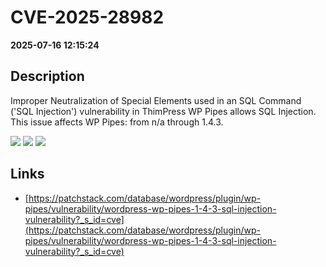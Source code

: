 # CVE-2025-28982

**2025-07-16 12:15:24**

## Description
Improper Neutralization of Special Elements used in an SQL Command ('SQL Injection') vulnerability in ThimPress WP Pipes allows SQL Injection. This issue affects WP Pipes: from n/a through 1.4.3.

![](https://img.shields.io/static/v1?label=Score&message=9.3&color=red)
![](https://img.shields.io/static/v1?label=Severity&message=CRITICAL&color=red)
![](https://img.shields.io/static/v1?label=CWE&message=SQL&color=green)

## Links
- [https://patchstack.com/database/wordpress/plugin/wp-pipes/vulnerability/wordpress-wp-pipes-1-4-3-sql-injection-vulnerability?_s_id=cve](https://patchstack.com/database/wordpress/plugin/wp-pipes/vulnerability/wordpress-wp-pipes-1-4-3-sql-injection-vulnerability?_s_id=cve)
